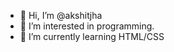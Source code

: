 - 👋 Hi, I’m @akshitjha
- 👀 I’m interested in programming.
- 🌱 I’m currently learning HTML/CSS
<!---
akshitjha/akshitjha is a ✨ special ✨ repository because its `README.md` (this file) appears on your GitHub profile.
You can click the Preview link to take a look at your changes.
--->
